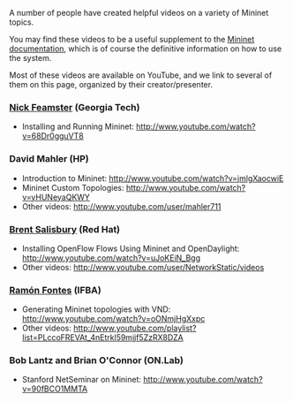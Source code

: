 A number of people have created helpful videos on a variety of Mininet topics.

You may find these videos to be a useful supplement to the [Mininet documentation](Documentation), which is of course the definitive information on how to use the system.

Most of these videos are available on YouTube, and we link to several of them on this page, organized by their creator/presenter.

### [Nick Feamster](http://www.cc.gatech.edu/~feamster/) (Georgia Tech)

 - Installing and Running Mininet: http://www.youtube.com/watch?v=68Dr0gguVT8

### David Mahler (HP)

 - Introduction to Mininet: http://www.youtube.com/watch?v=jmlgXaocwiE
 - Mininet Custom Topologies: http://www.youtube.com/watch?v=yHUNeyaQKWY
 - Other videos: http://www.youtube.com/user/mahler711

### [Brent Salisbury](http://networkstatic.net) (Red Hat)

- Installing OpenFlow Flows Using Mininet and OpenDaylight: http://www.youtube.com/watch?v=uJoKEiN_Bgg
- Other videos: http://www.youtube.com/user/NetworkStatic/videos

### [Ramón Fontes](http://ramonfontest.com) (IFBA)

 - Generating Mininet topologies with VND: http://www.youtube.com/watch?v=oONmjHgXxpc
 - Other videos: http://www.youtube.com/playlist?list=PLccoFREVAt_4nEtrkl59mjjf5ZzRX8DZA

### Bob Lantz and Brian O'Connor (ON.Lab)

- Stanford NetSeminar on Mininet: http://www.youtube.com/watch?v=90fBCO1MMTA